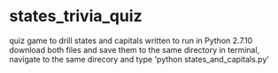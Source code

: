 # states_trivia_quiz
quiz game to drill states and capitals written to run in Python 2.7.10
download both files and save them to the same directory
in terminal, navigate to the same direcory and type 'python states_and_capitals.py'
